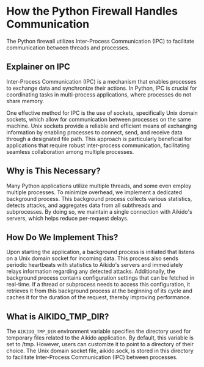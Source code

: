 # How the Python Firewall Handles Communication

The Python firewall utilizes Inter-Process Communication (IPC) to facilitate communication between threads and processes.
## Explainer on IPC

Inter-Process Communication (IPC) is a mechanism that enables processes to exchange data and synchronize their actions. In Python, IPC is crucial for coordinating tasks in multi-process applications, where processes do not share memory.

One effective method for IPC is the use of sockets, specifically Unix domain sockets, which allow for communication between processes on the same machine. Unix sockets provide a reliable and efficient means of exchanging information by enabling processes to connect, send, and receive data through a designated file path. This approach is particularly beneficial for applications that require robust inter-process communication, facilitating seamless collaboration among multiple processes.
## Why is This Necessary?

Many Python applications utilize multiple threads, and some even employ multiple processes. To minimize overhead, we implement a dedicated background process. This background process collects various statistics, detects attacks, and aggregates data from all subthreads and subprocesses. By doing so, we maintain a single connection with Aikido's servers, which helps reduce per-request delays.
## How Do We Implement This?

Upon starting the application, a background process is initiated that listens on a Unix domain socket for incoming data. This process also sends periodic heartbeats with statistics to Aikido's servers and immediately relays information regarding any detected attacks. Additionally, the background process contains configuration settings that can be fetched in real-time. If a thread or subprocess needs to access this configuration, it retrieves it from this background process at the beginning of its cycle and caches it for the duration of the request, thereby improving performance.

## What is AIKIDO_TMP_DIR?
The `AIKIDO_TMP_DIR` environment variable specifies the directory used for temporary files related to the Aikido application. By default, this variable is set to /tmp. However, users can customize it to point to a directory of their choice. The Unix domain socket file, aikido.sock, is stored in this directory to facilitate Inter-Process Communication (IPC) between processes.
